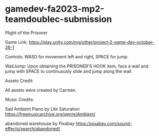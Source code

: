 # gamedev-fa2023-mp2-teamdoublec-submission

Plight of the Prisoner

Game Link: <https://play.unity.com/mg/other/project-2-game-dev-october-26-1>

Controls:
WASD for movement left and right, SPACE for jump. 

WallJump: Upon obtaining the PRISONER'S HOOK item, face a wall and jump with SPACE to continuously slide and jump along the wall.

Assets Credit:

All assets were created by Carmen.

Music Credits:

Sad Ambient Piano by Lite Saturation 
<https://freemusicarchive.org/genre/Ambient/>

abandoned warehouse by Pixabay
<https://pixabay.com/sound-effects/search/abandoned/>
